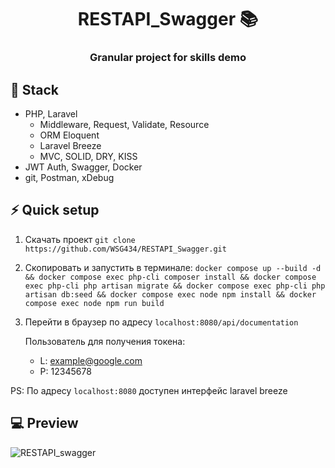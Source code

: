  <h1 align="center">RESTAPI_Swagger 📚 </h1>
  <h3 align="center">Granular project for skills demo </h3>

## 🚀 Stack

- PHP, Laravel
	- Middleware, Request, Validate, Resource
	- ORM Eloquent
	- Laravel Breeze
	- MVC, SOLID, DRY, KISS 
- JWT Auth, Swagger, Docker
- git, Postman, xDebug

## ⚡ Quick setup

1. Скачать проект `git clone https://github.com/WSG434/RESTAPI_Swagger.git`
2. Скопировать и запустить в терминале: 
	`docker compose up --build -d && docker compose exec php-cli composer install && docker compose exec php-cli php artisan migrate && docker compose exec php-cli php artisan db:seed && docker compose exec node npm install && docker compose exec node npm run build`
3. Перейти в браузер по адресу `localhost:8080/api/documentation` 
   
    Пользователь для получения токена:
   - L: example@google.com
   - P: 12345678

PS: По адресу `localhost:8080` доступен интерфейс laravel breeze

## 💻 Preview

![RESTAPI_swagger](https://downloader.disk.yandex.ru/preview/5f1848046d4a7c103b528c4d97caa060b16d8adaa62d4d5222f6e07c8f9053ad/660d632d/wTq2rzB8NBqTxkRi1rbyuoDS_X5nhvmdozjGUtA9ujCt42hjpK9Sqk73k0RsDnupnTx8rPCiZ1RCwESxNf5xlw%3D%3D?uid=0&filename=2024-04-03_12-36-21.jpg&disposition=inline&hash=&limit=0&content_type=image%2Fjpeg&owner_uid=0&tknv=v2&size=2048x2048)
